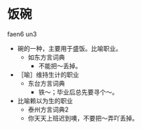 # 饭碗
faen6 un3
+ 碗的一种，主要用于盛饭。比喻职业。
  * 如东方言词典
    - 不能把～丢掉。
+ ［喻］维持生计的职业
  * 东台方言词典
    - 铁～；毕业后总先要寻个～。
+ 比喻赖以为生的职业
  * 泰州方言词典2
  - 你天天上班迟到噢，不要把～弄吖丢掉。
